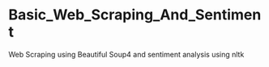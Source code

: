 # Basic_Web_Scraping_And_Sentiment
 Web Scraping using Beautiful Soup4 and sentiment analysis using nltk
